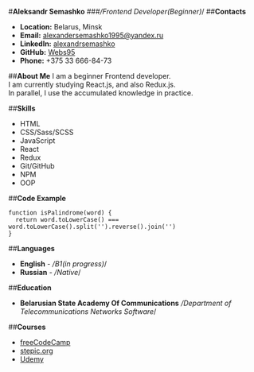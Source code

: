 #**Aleksandr Semashko**
###*/Frontend Developer(Beginner)*/
##**Contacts**
* **Location:** Belarus, Minsk 
* **Email:** alexandersemashko1995@yandex.ru
* **LinkedIn:** [alexandrsemashko](https://www.linkedin.com/in/alexandrsemashko/)
* **GitHub:** [Webs95](https://github.com/Webs95)
* **Phone:** +375 33 666-84-73

##**About Me**
I am a beginner Frontend developer.\
I am currently studying React.js, and also Redux.js.\
In parallel, I use the accumulated knowledge in practice.

##**Skills**
* HTML
* CSS/Sass/SCSS
* JavaScript
* React
* Redux
* Git/GitHub
* NPM
* OOP

##**Code Example**
```
function isPalindrome(word) {
  return word.toLowerCase() === word.toLowerCase().split('').reverse().join('')
}
```

##**Languages**
* **English** - */B1(in progress)*/
* **Russian** - */Native*/

##**Education**
* **Belarusian State Academy Of Communications** */Department of Telecommunications Networks Software*/

##**Courses**
* [freeCodeCamp](https://www.freecodecamp.org)
* [stepic.org](stepic.org)
* [Udemy](udemy.com)